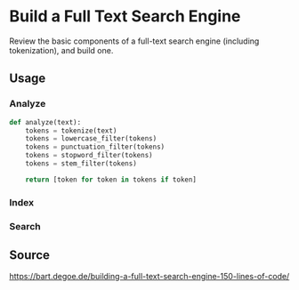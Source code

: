 # Build a Full Text Search Engine

Review the basic components of a full-text search engine (including tokenization), and build one.

## Usage

### Analyze

```python
def analyze(text):
    tokens = tokenize(text)
    tokens = lowercase_filter(tokens)
    tokens = punctuation_filter(tokens)
    tokens = stopword_filter(tokens)
    tokens = stem_filter(tokens)

    return [token for token in tokens if token]
```

### Index

### Search


## Source

https://bart.degoe.de/building-a-full-text-search-engine-150-lines-of-code/
